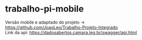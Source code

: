 # trabalho-pi-mobile
Versão mobile e adaptado do projeto -> https://github.com/JoaoLeo/Trabalho-Projeto-Integrado <br>
Link da api: https://dadosabertos.camara.leg.br/swagger/api.html
